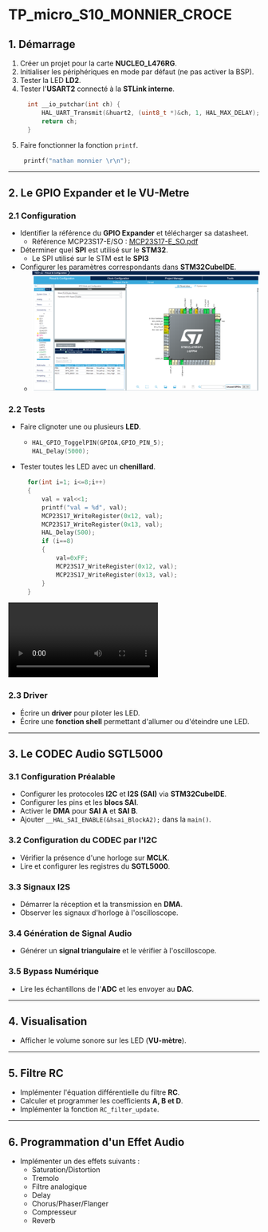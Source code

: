 # TP_micro_S10_MONNIER_CROCE

## 1. Démarrage

1. Créer un projet pour la carte **NUCLEO_L476RG**.
2. Initialiser les périphériques en mode par défaut (ne pas activer la BSP).
3. Tester la LED **LD2**.
4. Tester l'**USART2** connecté à la **STLink interne**.
    ```c
      int __io_putchar(int ch) {
          HAL_UART_Transmit(&huart2, (uint8_t *)&ch, 1, HAL_MAX_DELAY);
          return ch;
      }    
6. Faire fonctionner la fonction `printf`.
     ```c
      printf("nathan monnier \r\n");

---

## 2. Le GPIO Expander et le VU-Metre

### 2.1 Configuration
- Identifier la référence du **GPIO Expander** et télécharger sa datasheet.
   - Référence MCP23S17-E/SO : [MCP23S17-E_SO.pdf](https://github.com/MonnierNathan/TP_micro_S10_MONNIER_CROCE/blob/main/MCP23S17-E_SO.pdf)
- Déterminer quel **SPI** est utilisé sur le **STM32**.
   - Le SPI utilisé sur le STM est le **SPI3**
- Configurer les paramètres correspondants dans **STM32CubeIDE**.
   - ![IMG](https://github.com/MonnierNathan/TP_micro_S10_MONNIER_CROCE/blob/main/Images/configSPI3.png "configSPI3")   

### 2.2 Tests
- Faire clignoter une ou plusieurs **LED**.
   - ```c
     HAL_GPIO_ToggelPIN(GPIOA,GPIO_PIN_5);
     HAL_Delay(5000);
- Tester toutes les LED avec un **chenillard**.
  ```c
    for(int i=1; i<=8;i++)
    {
        val = val<<1;
        printf("val = %d", val);
        MCP23S17_WriteRegister(0x12, val);
        MCP23S17_WriteRegister(0x13, val);
        HAL_Delay(500);
        if (i==8)
        {
            val=0xFF;
            MCP23S17_WriteRegister(0x12, val);
            MCP23S17_WriteRegister(0x13, val);
        }
    }
![vidéo Chenillard](https://github.com/MonnierNathan/TP_micro_S10_MONNIER_CROCE/blob/main/video/VID_20250321_143431.mp4)

### 2.3 Driver
- Écrire un **driver** pour piloter les LED.
- Écrire une **fonction shell** permettant d'allumer ou d'éteindre une LED.

---

## 3. Le CODEC Audio SGTL5000

### 3.1 Configuration Préalable
- Configurer les protocoles **I2C** et **I2S (SAI)** via **STM32CubeIDE**.
- Configurer les pins et les **blocs SAI**.
- Activer le **DMA** pour **SAI A** et **SAI B**.
- Ajouter `__HAL_SAI_ENABLE(&hsai_BlockA2);` dans la `main()`.

### 3.2 Configuration du CODEC par l'I2C
- Vérifier la présence d'une horloge sur **MCLK**.
- Lire et configurer les registres du **SGTL5000**.

### 3.3 Signaux I2S
- Démarrer la réception et la transmission en **DMA**.
- Observer les signaux d'horloge à l'oscilloscope.

### 3.4 Génération de Signal Audio
- Générer un **signal triangulaire** et le vérifier à l'oscilloscope.

### 3.5 Bypass Numérique
- Lire les échantillons de l'**ADC** et les envoyer au **DAC**.

---

## 4. Visualisation
- Afficher le volume sonore sur les LED (**VU-mètre**).

---

## 5. Filtre RC
- Implémenter l'équation différentielle du filtre **RC**.
- Calculer et programmer les coefficients **A, B et D**.
- Implémenter la fonction `RC_filter_update`.

---

## 6. Programmation d'un Effet Audio
- Implémenter un des effets suivants :
  - Saturation/Distortion
  - Tremolo
  - Filtre analogique
  - Delay
  - Chorus/Phaser/Flanger
  - Compresseur
  - Reverb

